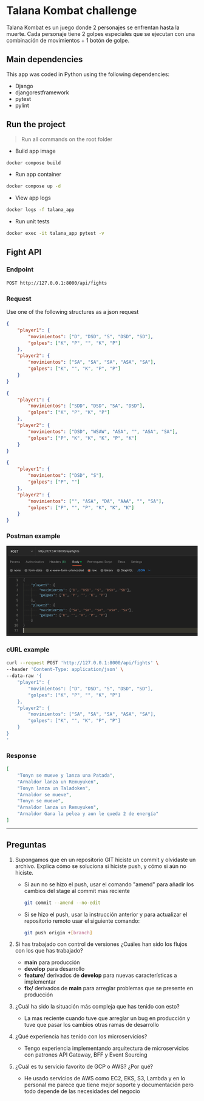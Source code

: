 # Talana Kombat challenge

Talana Kombat es un juego donde 2 personajes se enfrentan hasta la muerte. Cada personaje tiene 2 golpes especiales que se ejecutan con una combinación de movimientos + 1 botón de golpe.

## Main dependencies

This app was coded in Python using the following dependencies:

- Django
- djangorestframework
- pytest
- pylint

## Run the project

> Run all commands on the root folder

- Build app image

```bash
docker compose build
```

- Run app container

```bash
docker compose up -d
```

- View app logs

```bash
docker logs -f talana_app
```

- Run unit tests

```bash
docker exec -it talana_app pytest -v
```

## Fight API

### Endpoint

```bash
POST http://127.0.0.1:8000/api/fights
```

### Request

Use one of the following structures as a json request

```json
{
    "player1": {
        "movimientos": ["D", "DSD", "S", "DSD", "SD"],
        "golpes": ["K", "P", "", "K", "P"]
    },
    "player2": {
        "movimientos": ["SA", "SA", "SA", "ASA", "SA"],
        "golpes": ["K", "", "K", "P", "P"]
    }
}
```

```json
{
    "player1": {
        "movimientos": ["SDD", "DSD", "SA", "DSD"],
        "golpes": ["K", "P", "K", "P"]
    },
    "player2": {
        "movimientos": ["DSD", "WSAW", "ASA", "", "ASA", "SA"],
        "golpes": ["P", "K", "K", "K", "P", "K"]
    }
}
```

```json
{
    "player1": {
        "movimientos": ["DSD", "S"],
        "golpes": ["P", ""]
    },
    "player2": {
        "movimientos": ["", "ASA", "DA", "AAA", "", "SA"],
        "golpes": ["P", "", "P", "K", "K", "K"]
    }
}
```

### Postman example

![alt postman](screenshot.png)

### cURL example

```bash
curl --request POST 'http://127.0.0.1:8000/api/fights' \
--header 'Content-Type: application/json' \
--data-raw '{
    "player1": {
        "movimientos": ["D", "DSD", "S", "DSD", "SD"],
        "golpes": ["K", "P", "", "K", "P"]
    },
    "player2": {
        "movimientos": ["SA", "SA", "SA", "ASA", "SA"],
        "golpes": ["K", "", "K", "P", "P"]
    }
}
'
```

### Response

```json
[
    "Tonyn se mueve y lanza una Patada",
    "Arnaldor lanza un Remuyuken",
    "Tonyn lanza un Taladoken",
    "Arnaldor se mueve",
    "Tonyn se mueve",
    "Arnaldor lanza un Remuyuken",
    "Arnaldor Gana la pelea y aun le queda 2 de energía"
]
```

---

## Preguntas

1. Supongamos que en un repositorio GIT hiciste un commit y olvidaste un archivo. Explica cómo se soluciona si hiciste push, y cómo si aún no hiciste.
   - Si aun no se hizo el push, usar el comando "amend" para añadir los cambios del stage al commit mas reciente

        ```bash
        git commit --amend --no-edit
        ```

   - Si se hizo el push, usar la instrucción anterior y para actualizar el repositorio remoto usar el siguiente comando:

        ```bash
        git push origin +[branch]
        ```

2. Si has trabajado con control de versiones ¿Cuáles han sido los flujos con los que has trabajado?
   - **main** para producción
   - **develop** para desarrollo
   - **feature/** derivados de **develop** para nuevas características a implementar
   - **fix/** derivados de **main** para arreglar problemas que se presente en producción

3. ¿Cuál ha sido la situación más compleja que has tenido con esto?

   - La mas reciente cuando tuve que arreglar un bug en producción y tuve que pasar los cambios otras ramas de desarrollo

4. ¿Qué experiencia has tenido con los microservicios?

   - Tengo experiencia implementando arquitectura de microservicios con patrones API Gateway, BFF y  Event Sourcing

5. ¿Cuál es tu servicio favorito de GCP o AWS? ¿Por qué?

    - He usado servicios de AWS como EC2, EKS, S3, Lambda y en lo personal me parece que tiene mejor soporte y documentación pero todo depende de las necesidades del negocio
